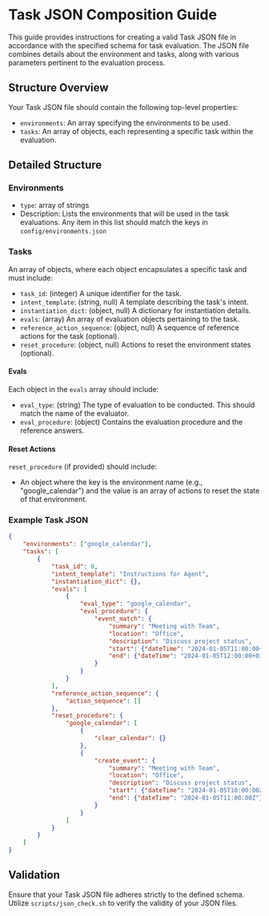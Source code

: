 # Task JSON Composition Guide

This guide provides instructions for creating a valid Task JSON file in accordance with the specified schema for task evaluation. The JSON file combines details about the environment and tasks, along with various parameters pertinent to the evaluation process.

## Structure Overview

Your Task JSON file should contain the following top-level properties:

- `environments`: An array specifying the environments to be used.
- `tasks`: An array of objects, each representing a specific task within the evaluation.

## Detailed Structure

### Environments

- `type`: array of strings
- Description: Lists the environments that will be used in the task evaluations. Any item in this list should match the keys in `config/environments.json`

### Tasks

An array of objects, where each object encapsulates a specific task and must include:

- `task_id`: (integer) A unique identifier for the task.
- `intent_template`: (string, null) A template describing the task's intent.
- `instantiation_dict`: (object, null) A dictionary for instantiation details.
- `evals`: (array) An array of evaluation objects pertaining to the task.
- `reference_action_sequence`: (object, null) A sequence of reference actions for the task (optional).
- `reset_procedure`: (object, null) Actions to reset the environment states (optional).

#### Evals

Each object in the `evals` array should include:

- `eval_type`: (string) The type of evaluation to be conducted. This should match the name of the evaluator.
- `eval_procedure`: (object) Contains the evaluation procedure and the reference answers.

#### Reset Actions

`reset_procedure` (if provided) should include:

- An object where the key is the environment name (e.g., "google_calendar") and the value is an array of actions to reset the state of that environment.

### Example Task JSON

```json
{
    "environments": ["google_calendar"],
    "tasks": [
        {
            "task_id": 0,
            "intent_template": "Instructions for Agent",
            "instantiation_dict": {},
            "evals": [
                {
                    "eval_type": "google_calendar",
                    "eval_procedure": {
                        "event_match": {
                            "summary": "Meeting with Team",
                            "location": "Office",
                            "description": "Discuss project status",
                            "start": {"dateTime": "2024-01-05T11:00:00+01:00"},
                            "end": {"dateTime": "2024-01-05T12:00:00+01:00"}
                        }
                    }
                }
            ],
            "reference_action_sequence": {
                "action_sequence": []
            },
            "reset_procedure": {
                "google_calendar": [
                    {
                        "clear_calendar": {}
                    },
                    {
                        "create_event": {
                            "summary": "Meeting with Team",
                            "location": "Office",
                            "description": "Discuss project status",
                            "start": {"dateTime": "2024-01-05T10:00:00Z"},
                            "end": {"dateTime": "2024-01-05T11:00:00Z"}
                        }
                    }
                ]
            }
        }
    ]
}
```

## Validation

Ensure that your Task JSON file adheres strictly to the defined schema. Utilize `scripts/json_check.sh` to verify the validity of your JSON files.
